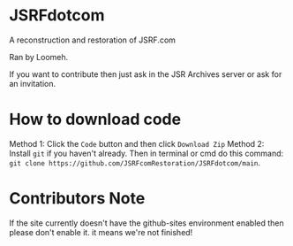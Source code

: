 # JSRFdotcom

A reconstruction and restoration of JSRF.com

Ran by Loomeh.

If you want to contribute then just ask in the JSR Archives server or ask for an invitation.

# How to download code

Method 1: Click the `Code` button and then click `Download Zip`
Method 2: Install `git` if you haven't already. Then in terminal or cmd do this command: `git clone https://github.com/JSRFcomRestoration/JSRFdotcom/main`.


# Contributors Note
If the site currently doesn't have the github-sites environment enabled then please don't enable it. it means we're not finished!
